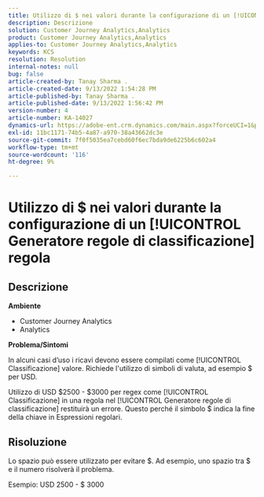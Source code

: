 ```yaml
---
title: Utilizzo di $ nei valori durante la configurazione di un [!UICONTROL Generatore regole di classificazione] regola
description: Descrizione
solution: Customer Journey Analytics,Analytics
product: Customer Journey Analytics,Analytics
applies-to: Customer Journey Analytics,Analytics
keywords: KCS
resolution: Resolution
internal-notes: null
bug: false
article-created-by: Tanay Sharma .
article-created-date: 9/13/2022 1:54:28 PM
article-published-by: Tanay Sharma .
article-published-date: 9/13/2022 1:56:42 PM
version-number: 4
article-number: KA-14027
dynamics-url: https://adobe-ent.crm.dynamics.com/main.aspx?forceUCI=1&pagetype=entityrecord&etn=knowledgearticle&id=789a4d90-6b33-ed11-9db1-002248086735
exl-id: 11bc1171-74b5-4a87-a970-38a43662dc3e
source-git-commit: 7f0f5035ea7cebd60f6ec7bda9de6225b6c602a4
workflow-type: tm+mt
source-wordcount: '116'
ht-degree: 9%

---
```


# Utilizzo di $ nei valori durante la configurazione di un [!UICONTROL Generatore regole di classificazione] regola

## Descrizione


<b>Ambiente</b>

- Customer Journey Analytics
- Analytics




<b>Problema/Sintomi</b>

In alcuni casi d’uso i ricavi devono essere compilati come [!UICONTROL Classificazione] valore. Richiede l&#39;utilizzo di simboli di valuta, ad esempio $ per USD.



Utilizzo di USD $2500 - $3000 per regex come [!UICONTROL Classificazione] in una regola nel [!UICONTROL Generatore regole di classificazione] restituirà un errore. Questo perché il simbolo $ indica la fine della chiave in Espressioni regolari.


## Risoluzione


Lo spazio può essere utilizzato per evitare $. Ad esempio, uno spazio tra $ e il numero risolverà il problema.

Esempio: USD 2500 - $ 3000
